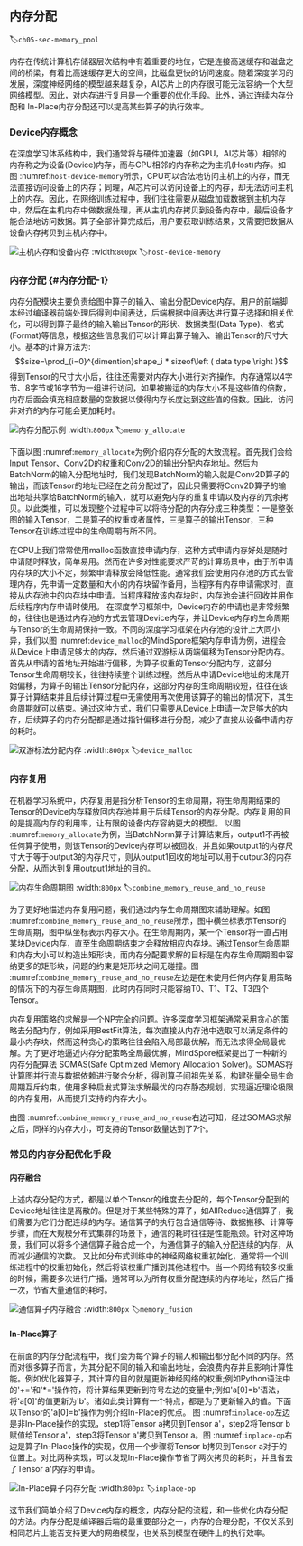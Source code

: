 ## 内存分配
:label:`ch05-sec-memory_pool`

内存在传统计算机存储器层次结构中有着重要的地位，它是连接高速缓存和磁盘之间的桥梁，有着比高速缓存更大的空间，比磁盘更快的访问速度。随着深度学习的发展，深度神经网络的模型越来越复杂，AI芯片上的内存很可能无法容纳一个大型网络模型。因此，对内存进行复用是一个重要的优化手段。此外，通过连续内存分配和
In-Place内存分配还可以提高某些算子的执行效率。

### Device内存概念

在深度学习体系结构中，我们通常将与硬件加速器（如GPU，AI芯片等）相邻的内存称之为设备(Device)内存，而与CPU相邻的内存称之为主机(Host)内存。如图 :numref:`host-device-memory`所示，CPU可以合法地访问主机上的内存，而无法直接访问设备上的内存；同理，AI芯片可以访问设备上的内存，却无法访问主机上的内存。因此，在网络训练过程中，我们往往需要从磁盘加载数据到主机内存中，然后在主机内存中做数据处理，再从主机内存拷贝到设备内存中，最后设备才能合法地访问数据。算子全部计算完成后，用户要获取训练结果，又需要把数据从设备内存拷贝到主机内存中。

![主机内存和设备内存](../img/ch05/host-device-memory.png)
:width:`800px`
:label:`host-device-memory`

### 内存分配 {#内存分配-1}

内存分配模块主要负责给图中算子的输入、输出分配Device内存。用户的前端脚本经过编译器前端处理后得到中间表达，后端根据中间表达进行算子选择和相关优化，可以得到算子最终的输入输出Tensor的形状、数据类型(Data
Type)、格式(Format)等信息，根据这些信息我们可以计算出算子输入、输出Tensor的尺寸大小。基本的计算方法为:
$$size=\prod_{i=0}^{dimention}shape_i * sizeof\left ( data type \right )$$
得到Tensor的尺寸大小后，往往还需要对内存大小进行对齐操作。内存通常以4字节、8字节或16字节为一组进行访问，如果被搬运的内存大小不是这些值的倍数，内存后面会填充相应数量的空数据以使得内存长度达到这些值的倍数。因此，访问非对齐的内存可能会更加耗时。

![内存分配示例](../img/ch05/memory_allocate.png)
:width:`800px`
:label:`memory_allocate`

下面以图 :numref:`memory_allocate`为例介绍内存分配的大致流程。首先我们会给Input
Tensor、Conv2D的权重和Conv2D的输出分配内存地址。然后为BatchNorm的输入分配地址时，我们发现BatchNorm的输入就是Conv2D算子的输出，而该Tensor的地址已经在之前分配过了，因此只需要将Conv2D算子的输出地址共享给BatchNorm的输入，就可以避免内存的重复申请以及内存的冗余拷贝。以此类推，可以发现整个过程中可以将待分配的内存分成三种类型：一是整张图的输入Tensor，二是算子的权重或者属性，三是算子的输出Tensor，三种Tensor在训练过程中的生命周期有所不同。

在CPU上我们常常使用malloc函数直接申请内存，这种方式申请内存好处是随时申请随时释放，简单易用。然而在许多对性能要求严苛的计算场景中，由于所申请内存块的大小不定，频繁申请释放会降低性能。通常我们会使用内存池的方式去管理内存，先申请一定数量和大小的内存块留作备用，当程序有内存申请需求时，直接从内存池中的内存块中申请。当程序释放该内存块时，内存池会进行回收并用作后续程序内存申请时使用。
在深度学习框架中，Device内存的申请也是非常频繁的，往往也是通过内存池的方式去管理Device内存，并让Device内存的生命周期与Tensor的生命周期保持一致。不同的深度学习框架在内存池的设计上大同小异，我们以图 :numref:`device_malloc`的MindSpore框架内存申请为例，进程会从Device上申请足够大的内存，然后通过双游标从两端偏移为Tensor分配内存。首先从申请的首地址开始进行偏移，为算子权重的Tensor分配内存，这部分Tensor生命周期较长，往往持续整个训练过程。然后从申请Device地址的末尾开始偏移，为算子的输出Tensor分配内存，这部分内存的生命周期较短，往往在该算子计算结束并且后续计算过程中无需使用再次使用该算子的输出的情况下，其生命周期就可以结束。通过这种方式，我们只需要从Device上申请一次足够大的内存，后续算子的内存分配都是通过指针偏移进行分配，减少了直接从设备申请内存的耗时。

![双游标法分配内存](../img/ch05/device_malloc.png)
:width:`800px`
:label:`device_malloc`

### 内存复用

在机器学习系统中，内存复用是指分析Tensor的生命周期，将生命周期结束的Tensor的Device内存释放回内存池并用于后续Tensor的内存分配。内存复用的目的是提高内存的利用率，让有限的设备内存容纳更大的模型。
以图 :numref:`memory_allocate`为例，当BatchNorm算子计算结束后，output1不再被任何算子使用，则该Tensor的Device内存可以被回收，并且如果output1的内存尺寸大于等于output3的内存尺寸，则从output1回收的地址可以用于output3的内存分配，从而达到复用output1地址的目的。

![内存生命周期图](../img/ch05/combine_memory_reuse_and_no_reuse.png)
:width:`800px`
:label:`combine_memory_reuse_and_no_reuse`

为了更好地描述内存复用问题，我们通过内存生命周期图来辅助理解。如图 :numref:`combine_memory_reuse_and_no_reuse`所示，图中横坐标表示Tensor的生命周期，图中纵坐标表示内存大小。在生命周期内，某一个Tensor将一直占用某块Device内存，直至生命周期结束才会释放相应内存块。通过Tensor生命周期和内存大小可以构造出矩形块，而内存分配要求解的目标是在内存生命周期图中容纳更多的矩形块，问题的约束是矩形块之间无碰撞。图 :numref:`combine_memory_reuse_and_no_reuse`左边是在未使用任何内存复用策略的情况下的内存生命周期图，此时内存同时只能容纳T0、T1、T2、T3四个Tensor。

内存复用策略的求解是一个NP完全的问题。许多深度学习框架通常采用贪心的策略去分配内存，例如采用BestFit算法，每次直接从内存池中选取可以满足条件的最小内存块，然而这种贪心的策略往往会陷入局部最优解，而无法求得全局最优解。为了更好地逼近内存分配策略全局最优解，MindSpore框架提出了一种新的内存分配算法
SOMAS(Safe Optimized Memory Allocation
Solver)。SOMAS将计算图并行流与数据依赖进行聚合分析，得到算子间祖先关系，构建张量全局生命周期互斥约束，使用多种启发式算法求解最优的内存静态规划，实现逼近理论极限的内存复用，从而提升支持的内存大小。

由图 :numref:`combine_memory_reuse_and_no_reuse`右边可知，经过SOMAS求解之后，同样的内存大小，可支持的Tensor数量达到了7个。

### 常见的内存分配优化手段

#### 内存融合

上述内存分配的方式，都是以单个Tensor的维度去分配的，每个Tensor分配到的Device地址往往是离散的。但是对于某些特殊的算子，如AllReduce通信算子，我们需要为它们分配连续的内存。通信算子的执行包含通信等待、数据搬移、计算等步骤，而在大规模分布式集群的场景下，通信的耗时往往是性能瓶颈。针对这种场景，我们可以将多个通信算子融合成一个，为通信算子的输入分配连续的内存，从而减少通信的次数。
又比如分布式训练中的神经网络权重初始化，通常将一个训练进程中的权重初始化，然后将该权重广播到其他进程中。当一个网络有较多权重的时候，需要多次进行广播。通常可以为所有权重分配连续的内存地址，然后广播一次，节省大量通信的耗时。

![通信算子内存融合](../img/ch05/memory_fusion.png)
:width:`800px`
:label:`memory_fusion`

#### In-Place算子

在前面的内存分配流程中，我们会为每个算子的输入和输出都分配不同的内存。然而对很多算子而言，为其分配不同的输入和输出地址，会浪费内存并且影响计算性能。例如优化器算子，其计算的目的就是更新神经网络的权重;例如Python语法中的'+='和'\*='操作符，将计算结果更新到符号左边的变量中;例如'a\[0\]=b'语法，将'a\[0\]'的值更新为'b'。诸如此类计算有一个特点，都是为了更新输入的值。下面以Tensor的'a\[0\]=b'操作为例介绍In-Place的优点。
图 :numref:`inplace-op`左边是非In-Place操作的实现，step1将Tensor
a拷贝到Tensor a'，step2将Tensor b赋值给Tensor a'，step3将Tensor
a'拷贝到Tensor
a。图 :numref:`inplace-op`右边是算子In-Place操作的实现，仅用一个步骤将Tensor
b拷贝到Tensor
a对于的位置上。对比两种实现，可以发现In-Place操作节省了两次拷贝的耗时，并且省去了Tensor
a'内存的申请。

![In-Place算子内存分配](../img/ch05/inplace-op.png)
:width:`800px`
:label:`inplace-op`

这节我们简单介绍了Device内存的概念，内存分配的流程，和一些优化内存分配的方法。内存分配是编译器后端的最重要部分之一，内存的合理分配，不仅关系到相同芯片上能否支持更大的网络模型，也关系到模型在硬件上的执行效率。
